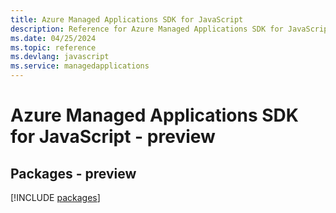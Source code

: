 ```yaml
---
title: Azure Managed Applications SDK for JavaScript
description: Reference for Azure Managed Applications SDK for JavaScript
ms.date: 04/25/2024
ms.topic: reference
ms.devlang: javascript
ms.service: managedapplications
---
```

# Azure Managed Applications SDK for JavaScript - preview
## Packages - preview
[!INCLUDE [packages](managed-applications-index.md)]